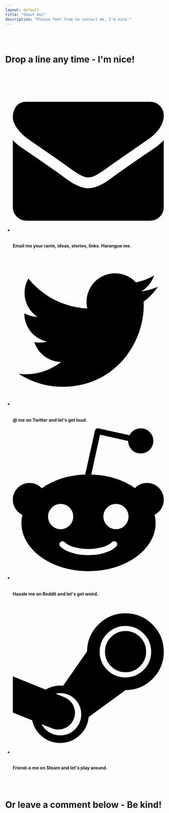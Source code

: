 ```yaml
---
layout: default
title: "Shout Out"
description: "Please feel free to contact me, I'm nice."
---
```

<br>
<br>

# Drop a line any time - I'm nice!
<br>


<div class="grid-cell">
<div class="contact">
<ul class="contact-links">
<p>
      <li>
        <a href="mailto:gammacray@onepathleft.com" title="Email">
          <svg version="1.1" id="Capa_1" xmlns="http://www.w3.org/2000/svg" xmlns:xlink="http://www.w3.org/1999/xlink" x="0px" y="0px"
          	 viewBox="0 0 1792 1792">
    <path d="M1792 710v794q0 66 -47 113t-113 47h-1472q-66 0 -113 -47t-47 -113v-794q44 49 101 87q362 246 497 345q57 42 92.5 65.5t94.5 48t110 24.5h1h1q51 0 110 -24.5t94.5 -48t92.5 -65.5q170 -123 498 -345q57 -39 100 -87zM1792 416q0 79 -49 151t-122 123q-376 261 -468 325q-10 7 -42.5 30.5t-54 38t-52 32.5t-57.5 27t-50 9h-1h-1q-23 0 -50 -9t-57.5 -27t-52 -32.5t-54 -38t-42.5 -30.5q-91 -64 -262 -182.5t-205 -142.5q-62 -42 -117 -115.5t-55 -136.5q0 -78 41.5 -130t118.5 -52h1472q65 0 112.5 47t47.5 113z"></path>
          </svg>
        </a>
&#160;&#160;&#160;&#160;<h4>Email me your rants, ideas, stories, links. Harangue me.</h4>
      </li>
</p>
</ul>
</div>
</div>

<div class="grid-cell">
<div class="contact">
<ul class="contact-links">
<p>
      <li>
          <a href="https://twitter.com/gammacray" rel="noreferrer noopener" target="_blank" title="Twitter">
              <svg viewbox="0 0 512 512"><path d="M492 109.5c-17.4 7.7-36 12.9-55.6 15.3 20-12 35.4-31 42.6-53.6 -18.7 11.1-39.4 19.2-61.5 23.5C399.8 75.8 374.6 64 346.8 64c-53.5 0-96.8 43.4-96.8 96.9 0 7.6 0.8 15 2.5 22.1 -80.5-4-151.9-42.6-199.6-101.3 -8.3 14.3-13.1 31-13.1 48.7 0 33.6 17.2 63.3 43.2 80.7C67 210.7 52 206.3 39 199c0 0.4 0 0.8 0 1.2 0 47 33.4 86.1 77.7 95 -8.1 2.2-16.7 3.4-25.5 3.4 -6.2 0-12.3-0.6-18.2-1.8 12.3 38.5 48.1 66.5 90.5 67.3 -33.1 26-74.9 41.5-120.3 41.5 -7.8 0-15.5-0.5-23.1-1.4C62.8 432 113.7 448 168.3 448 346.6 448 444 300.3 444 172.2c0-4.2-0.1-8.4-0.3-12.5C462.6 146 479 129 492 109.5z"></path></svg>
  </a>
&#160;&#160;&#160;&#160;<h4>@ me on Twitter and let's get loud. </h4>
</li>
</p>
</ul>
</div>
</div>

<div class="grid-cell">
<div class="contact">
<ul class="contact-links">
<p>
      <li>
          <a href="https://reddit.com/u/onepathleft" rel="noreferrer noopener" target="_blank" title="Reddit">
                <svg viewBox="0 0 1792 1792"><path d="M1792 846q0 58 -29.5 105.5t-79.5 72.5q12 46 12 96q0 155 -106.5 287t-290.5 208.5t-400 76.5t-399.5 -76.5t-290 -208.5t-106.5 -287q0 -47 11 -94q-51 -25 -82 -73.5t-31 -106.5q0 -82 58 -140.5t141 -58.5q85 0 145 63q218 -152 515 -162l116 -521q3 -13 15 -21t26 -5l369 81q18 -37 54 -59.5t79 -22.5q62 0 106 43.5t44 105.5t-44 106t-106 44t-105.5 -43.5t-43.5 -105.5l-334 -74l-104 472q300 9 519 160q58 -61 143 -61q83 0 141 58.5t58 140.5zM418 1045q0 62 43.5 106t105.5 44t106 -44t44 -106t-44 -105.5t-106 -43.5q-61 0 -105 44t-44 105zM1228 1400q11 -11 11 -26t-11 -26q-10 -10 -25 -10t-26 10q-41 42 -121 62t-160 20t-160 -20t-121 -62q-11 -10 -26 -10t-25 10q-11 10 -11 25.5t11 26.5q43 43 118.5 68t122.5 29.5t91 4.5t91 -4.5t122.5 -29.5t118.5 -68zM1225 1195q62 0 105.5 -44t43.5 -106q0 -61 -44 -105t-105 -44q-62 0 -106 43.5t-44 105.5t44 106t106 44z"></path></svg>
</a>
&#160;&#160;&#160;&#160;<h4>Hassle me on Reddit and let's get weird.</h4>
</li>
</p>
</ul>
</div>
</div>

<div class="grid-cell">
<div class="contact">
<ul class="contact-links">
<p>
      <li>
          <a href="https://steamcommunity.com/id/blammotheclown/" rel="noreferrer noopener" target="_blank" title="Steam">
<svg viewBox="0 0 1792 1792">
    <path d="M1582 582q0 101 -71.5 172.5t-172.5 71.5t-172.5 -71.5t-71.5 -172.5t71.5 -172.5t172.5 -71.5t172.5 71.5t71.5 172.5zM812 1324q0 -104 -73 -177t-177 -73q-27 0 -54 6l104 42q77 31 109.5 106.5t1.5 151.5q-31 77 -107 109t-152 1q-21 -8 -62 -24.5t-61 -24.5q32 60 91 96.5t130 36.5q104 0 177 -73t73 -177zM1642 583q0 -126 -89.5 -215.5t-215.5 -89.5q-127 0 -216.5 89.5t-89.5 215.5q0 127 89.5 216t216.5 89q126 0 215.5 -89t89.5 -216zM1792 583q0 189 -133.5 322t-321.5 133l-437 319q-12 129 -109 218t-229 89q-121 0 -214 -76t-118 -192l-230 -92v-429l389 157q79 -48 173 -48q13 0 35 2l284 -407q2 -187 135.5 -319t320.5 -132q188 0 321.5 133.5t133.5 321.5z"></path></svg>
</a>
&#160;&#160;&#160;&#160;<h4>Friend-o me on Steam and let's play around.</h4>
</li>
</p>
</ul>
</div>
</div>
<br>
<br>
<h1>Or leave a comment below - Be kind!</h1>
<br>
<script defer src="https://commento-onepathleft.herokuapp.com/js/commento.js"></script>
<div id="commento"></div>